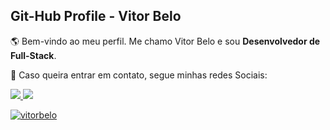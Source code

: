 ## Git-Hub Profile - <strong>Vitor Belo</strong>

<p align="left"> 
  🌎 Bem-vindo ao meu perfil. Me chamo Vitor Belo e sou <strong>Desenvolvedor de Full-Stack</strong>.
</p>

<p align="left">
  💌 Caso queira entrar em contato, segue minhas redes Sociais:
</p>

<p align="left">
  <a href="https://www.instagram.com/vitorrbelo/" alt="Instagram">
    <img src="https://img.shields.io/badge/-Instagram-1C1C1C?style=for-the-badge&logo=Instagram&logoColor=00FFFF&link=https://www.instagram.com/iuricode"/>
  </a>
  
  <a href="https://www.linkedin.com/in/vitor-belo" alt="Linkedin">
    <img src="https://img.shields.io/badge/-Linkedin-1C1C1C?style=for-the-badge&logo=Linkedin&logoColor=00FFFF&link=https://www.linkedin.com/in/iuricode"/>
  </a>
  
<!--   <a href="" alt="Discord">
    <img src="https://img.shields.io/badge/-Discord-1C1C1C?style=for-the-badge&logo=Discord&logoColor=00FFFF&link=https://discord.gg/QevDJqCzaY"/>
  </a> -->
</p>  

<!-- [![card](https://github-readme-stats.vercel.app/api?username=vitorbelo&theme=dark)](https://github.com/vitorbelo/) -->
[![vitorbelo](https://github-readme-stats.vercel.app/api/top-langs/?username=vitorbelo&hide=html&layout=compact&theme=dark)](https://github.com/vitorbelo/)


<!--   ## Habilidades
<div style="display: inline_block"><br>
  <img src="https://img.shields.io/badge/C%23-239120?style=for-the-badge&logo=c-sharp&logoColor=white" height="25"/>
  <img src="https://img.shields.io/badge/HTML5-E34F26?style=for-the-badge&logo=html5&logoColor=white" height="25"/>
  <img src="https://img.shields.io/badge/CSS3-1572B6?style=for-the-badge&logo=css3&logoColor=white" height="25"/>
  <img src="https://img.shields.io/badge/JavaScript-F7DF1E?style=for-the-badge&logo=javascript&logoColor=black" height="25"/>
  <img src="https://img.shields.io/badge/PHP-777BB4?style=for-the-badge&logo=php&logoColor=white" height="25"/>
  <img src="https://img.shields.io/badge/MySQL-00000F?style=for-the-badge&logo=mysql&logoColor=white" height="25"/>
  <img src="https://img.shields.io/badge/Microsoft_Excel-217346?style=for-the-badge&logo=microsoft-excel&logoColor=white" height="25"/>
</div>

 ### Habilidades em aprendizado
- [x] <img src="https://img.shields.io/badge/React_Native-20232A?style=for-the-badge&logo=react&logoColor=61DAFB" height="25"/>
- [ ] <img src="https://img.shields.io/badge/Vue.js-35495E?style=for-the-badge&logo=vue.js&logoColor=4FC08D" height="25"/>
- [x] <img src="https://img.shields.io/badge/Laravel-FF2D20?style=for-the-badge&logo=laravel&logoColor=white" height="25"/>
- [ ] <img src="https://img.shields.io/badge/Angular-DD0031?style=for-the-badge&logo=angular&logoColor=white" height="25"/>
- [x] <img src="https://img.shields.io/badge/Node.js-43853D?style=for-the-badge&logo=node.js&logoColor=white" height="25"/>
- [ ] <img src="https://img.shields.io/badge/TypeScript-007ACC?style=for-the-badge&logo=typescript&logoColor=white" height="25"/> -->
